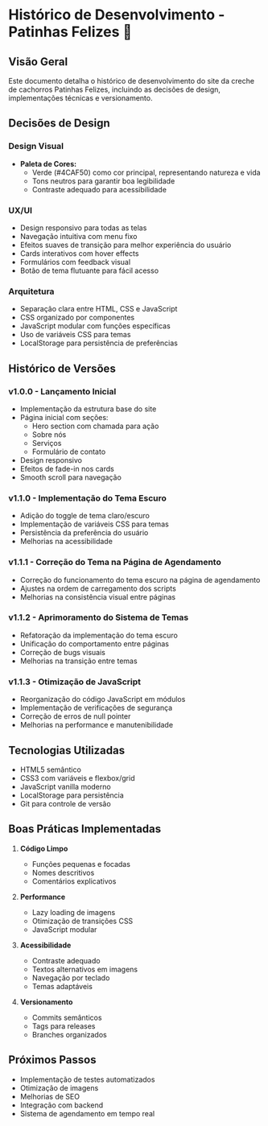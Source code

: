 # Histórico de Desenvolvimento - Patinhas Felizes 🐾

## Visão Geral
Este documento detalha o histórico de desenvolvimento do site da creche de cachorros Patinhas Felizes, incluindo as decisões de design, implementações técnicas e versionamento.

## Decisões de Design

### Design Visual
- **Paleta de Cores:**
  - Verde (#4CAF50) como cor principal, representando natureza e vida
  - Tons neutros para garantir boa legibilidade
  - Contraste adequado para acessibilidade

### UX/UI
- Design responsivo para todas as telas
- Navegação intuitiva com menu fixo
- Efeitos suaves de transição para melhor experiência do usuário
- Cards interativos com hover effects
- Formulários com feedback visual
- Botão de tema flutuante para fácil acesso

### Arquitetura
- Separação clara entre HTML, CSS e JavaScript
- CSS organizado por componentes
- JavaScript modular com funções específicas
- Uso de variáveis CSS para temas
- LocalStorage para persistência de preferências

## Histórico de Versões

### v1.0.0 - Lançamento Inicial
- Implementação da estrutura base do site
- Página inicial com seções:
  - Hero section com chamada para ação
  - Sobre nós
  - Serviços
  - Formulário de contato
- Design responsivo
- Efeitos de fade-in nos cards
- Smooth scroll para navegação

### v1.1.0 - Implementação do Tema Escuro
- Adição do toggle de tema claro/escuro
- Implementação de variáveis CSS para temas
- Persistência da preferência do usuário
- Melhorias na acessibilidade

### v1.1.1 - Correção do Tema na Página de Agendamento
- Correção do funcionamento do tema escuro na página de agendamento
- Ajustes na ordem de carregamento dos scripts
- Melhorias na consistência visual entre páginas

### v1.1.2 - Aprimoramento do Sistema de Temas
- Refatoração da implementação do tema escuro
- Unificação do comportamento entre páginas
- Correção de bugs visuais
- Melhorias na transição entre temas

### v1.1.3 - Otimização de JavaScript
- Reorganização do código JavaScript em módulos
- Implementação de verificações de segurança
- Correção de erros de null pointer
- Melhorias na performance e manutenibilidade

## Tecnologias Utilizadas
- HTML5 semântico
- CSS3 com variáveis e flexbox/grid
- JavaScript vanilla moderno
- LocalStorage para persistência
- Git para controle de versão

## Boas Práticas Implementadas
1. **Código Limpo**
   - Funções pequenas e focadas
   - Nomes descritivos
   - Comentários explicativos

2. **Performance**
   - Lazy loading de imagens
   - Otimização de transições CSS
   - JavaScript modular

3. **Acessibilidade**
   - Contraste adequado
   - Textos alternativos em imagens
   - Navegação por teclado
   - Temas adaptáveis

4. **Versionamento**
   - Commits semânticos
   - Tags para releases
   - Branches organizados

## Próximos Passos
- Implementação de testes automatizados
- Otimização de imagens
- Melhorias de SEO
- Integração com backend
- Sistema de agendamento em tempo real 